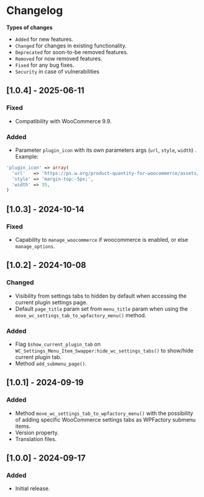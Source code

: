 # Changelog

**Types of changes**
* `Added` for new features.
* `Changed` for changes in existing functionality.
* `Deprecated` for soon-to-be removed features.
* `Removed` for now removed features.
* `Fixed` for any bug fixes.
* `Security` in case of vulnerabilities

## [1.0.4] - 2025-06-11
### Fixed
* Compatibility with WooCommerce 9.9.
### Added
* Parameter `plugin_icon` with its own parameters args (`url`, `style`, `width`) . Example: 
```php
'plugin_icon' => array(
  'url'   => 'https://ps.w.org/product-quantity-for-woocommerce/assets/icon.svg?rev=2971558',
  'style' => 'margin-top:-5px;',
  'width' => 35,
)
```

## [1.0.3] - 2024-10-14
### Fixed
* Capability to `manage_woocommerce` if woocommerce is enabled, or else `manage_options`.

## [1.0.2] - 2024-10-08
### Changed
* Visibility from settings tabs to hidden by default when accessing the current plugin settings page.
* Default `page_title` param set from `menu_title` param when using the `move_wc_settings_tab_to_wpfactory_menu()` method.

### Added
* Flag `$show_current_plugin_tab` on `WC_Settings_Menu_Item_Swapper:hide_wc_settings_tabs()` to show/hide current plugin tab.
* Method `add_submenu_page()`.

## [1.0.1] - 2024-09-19
### Added
* Method `move_wc_settings_tab_to_wpfactory_menu()` with the possibility of adding specific WooCommerce settings tabs as WPFactory submenu items.
* Version property.
* Translation files.

## [1.0.0] - 2024-09-17
### Added
* Initial release.